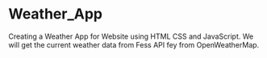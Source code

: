 # Weather_App
 Creating a Weather App for Website using HTML CSS and JavaScript. We will get the current weather data from Fess API fey from OpenWeatherMap.
